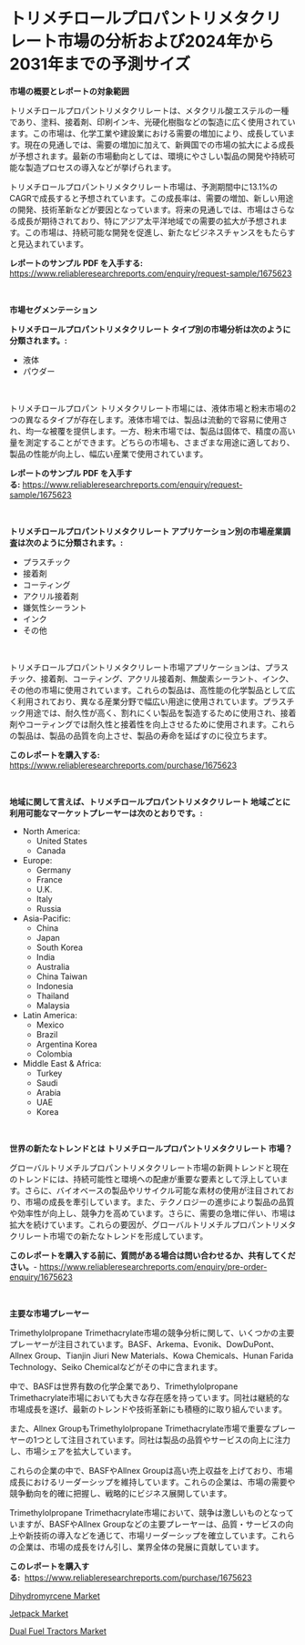 <p><h1>トリメチロールプロパントリメタクリレート市場の分析および2024年から2031年までの予測サイズ</h1></p><p><strong>市場の概要とレポートの対象範囲</strong></p>
<p><p>トリメチロールプロパントリメタクリレートは、メタクリル酸エステルの一種であり、塗料、接着剤、印刷インキ、光硬化樹脂などの製造に広く使用されています。この市場は、化学工業や建設業における需要の増加により、成長しています。現在の見通しでは、需要の増加に加えて、新興国での市場の拡大による成長が予想されます。最新の市場動向としては、環境にやさしい製品の開発や持続可能な製造プロセスの導入などが挙げられます。</p><p>トリメチロールプロパントリメタクリレート市場は、予測期間中に13.1%のCAGRで成長すると予想されています。この成長率は、需要の増加、新しい用途の開発、技術革新などが要因となっています。将来の見通しでは、市場はさらなる成長が期待されており、特にアジア太平洋地域での需要の拡大が予想されます。この市場は、持続可能な開発を促進し、新たなビジネスチャンスをもたらすと見込まれています。</p></p>
<p><strong>レポートのサンプル PDF を入手する:</strong> <a href="https://www.reliableresearchreports.com/enquiry/request-sample/1675623">https://www.reliableresearchreports.com/enquiry/request-sample/1675623</a></p>
<p>&nbsp;</p>
<p><strong>市場セグメンテーション</strong></p>
<p><strong>トリメチロールプロパントリメタクリレート タイプ別の市場分析は次のように分類されます。:</strong></p>
<p><ul><li>液体</li><li>パウダー</li></ul></p>
<p>&nbsp;</p>
<p><p>トリメチロールプロパン トリメタクリレート市場には、液体市場と粉末市場の2つの異なるタイプが存在します。液体市場では、製品は流動的で容易に使用され、均一な被覆を提供します。一方、粉末市場では、製品は固体で、精度の高い量を測定することができます。どちらの市場も、さまざまな用途に適しており、製品の性能が向上し、幅広い産業で使用されています。</p></p>
<p><strong>レポートのサンプル PDF を入手する:</strong>&nbsp;<a href="https://www.reliableresearchreports.com/enquiry/request-sample/1675623">https://www.reliableresearchreports.com/enquiry/request-sample/1675623</a></p>
<p>&nbsp;</p>
<p><strong> トリメチロールプロパントリメタクリレート アプリケーション別の市場産業調査は次のように分類されます。:</strong></p>
<p><ul><li>プラスチック</li><li>接着剤</li><li>コーティング</li><li>アクリル接着剤</li><li>嫌気性シーラント</li><li>インク</li><li>その他</li></ul></p>
<p>&nbsp;</p>
<p><p>トリメチロールプロパントリメタクリレート市場アプリケーションは、プラスチック、接着剤、コーティング、アクリル接着剤、無酸素シーラント、インク、その他の市場に使用されています。これらの製品は、高性能の化学製品として広く利用されており、異なる産業分野で幅広い用途に使用されています。プラスチック用途では、耐久性が高く、割れにくい製品を製造するために使用され、接着剤やコーティングでは耐久性と接着性を向上させるために使用されます。これらの製品は、製品の品質を向上させ、製品の寿命を延ばすのに役立ちます。</p></p>
<p><strong>このレポートを購入する:</strong>&nbsp; <a href="https://www.reliableresearchreports.com/purchase/1675623">https://www.reliableresearchreports.com/purchase/1675623</a></p>
<p>&nbsp;</p>
<p><strong>地域に関して言えば、トリメチロールプロパントリメタクリレート 地域ごとに利用可能なマーケットプレーヤーは次のとおりです。:</strong></p>
<p><ul>
    <li>
        North America:
        <ul>
            <li>United States</li>
            <li>Canada</li>
        </ul>
    </li>
    <li>
        Europe:
        <ul>
            <li>Germany</li>
            <li>France</li>
            <li>U.K.</li>
            <li>Italy</li>
            <li>Russia</li>
        </ul>
    </li>
    <li>
        Asia-Pacific:
        <ul>
            <li>China</li>
            <li>Japan</li>
            <li>South Korea</li>
            <li>India</li>
            <li>Australia</li>
            <li>China Taiwan</li>
            <li>Indonesia</li>
            <li>Thailand</li>
            <li>Malaysia</li>
        </ul>
    </li>
    <li>
        Latin America:
        <ul>
            <li>Mexico</li>
            <li>Brazil</li>
            <li>Argentina Korea</li>
            <li>Colombia</li>
        </ul>
    </li>
    <li>
        Middle East & Africa:
        <ul>
            <li>Turkey</li>
            <li>Saudi</li>
            <li>Arabia</li>
            <li>UAE</li>
            <li>Korea</li>
        </ul>
    </li>
    </ul></p>
<p>&nbsp;</p>
<p><strong>世界の新たなトレンドとは トリメチロールプロパントリメタクリレート 市場？</strong></p>
<p><p>グローバルトリメチルプロパントリメタクリレート市場の新興トレンドと現在のトレンドには、持続可能性と環境への配慮が重要な要素として浮上しています。さらに、バイオベースの製品やリサイクル可能な素材の使用が注目されており、市場の成長を牽引しています。また、テクノロジーの進歩により製品の品質や効率性が向上し、競争力を高めています。さらに、需要の急増に伴い、市場は拡大を続けています。これらの要因が、グローバルトリメチルプロパントリメタクリレート市場での新たなトレンドを形成しています。</p></p>
<p><strong>このレポートを購入する前に、質問がある場合は問い合わせるか、共有してください。</strong>- <a href="https://www.reliableresearchreports.com/enquiry/pre-order-enquiry/1675623">https://www.reliableresearchreports.com/enquiry/pre-order-enquiry/1675623</a></p>
<p>&nbsp;</p>
<p><strong>主要な市場プレーヤー</strong></p>
<p><p>Trimethylolpropane Trimethacrylate市場の競争分析に関して、いくつかの主要プレーヤーが注目されています。BASF、Arkema、Evonik、DowDuPont、Allnex Group、Tianjin Jiuri New Materials、Kowa Chemicals、Hunan Farida Technology、Seiko Chemicalなどがその中に含まれます。</p><p>中で、BASFは世界有数の化学企業であり、Trimethylolpropane Trimethacrylate市場においても大きな存在感を持っています。同社は継続的な市場成長を遂げ、最新のトレンドや技術革新にも積極的に取り組んでいます。</p><p>また、Allnex GroupもTrimethylolpropane Trimethacrylate市場で重要なプレーヤーの1つとして注目されています。同社は製品の品質やサービスの向上に注力し、市場シェアを拡大しています。</p><p>これらの企業の中で、BASFやAllnex Groupは高い売上収益を上げており、市場成長におけるリーダーシップを維持しています。これらの企業は、市場の需要や競争動向を的確に把握し、戦略的にビジネス展開しています。</p><p>Trimethylolpropane Trimethacrylate市場において、競争は激しいものとなっていますが、BASFやAllnex Groupなどの主要プレーヤーは、品質・サービスの向上や新技術の導入などを通じて、市場リーダーシップを確立しています。これらの企業は、市場の成長をけん引し、業界全体の発展に貢献しています。</p></p>
<p><strong>このレポートを購入する:</strong>&nbsp;&nbsp;<a href="https://www.reliableresearchreports.com/purchase/1675623">https://www.reliableresearchreports.com/purchase/1675623</a></p>
<p><p><a href="https://github.com/Glendatilghmankmgz0rbhwpy/Market-Research-Report-List-1/blob/main/dihydromyrcene-market.md">Dihydromyrcene Market</a></p><p><a href="https://view.publitas.com/reportprime-1/jetpack-market-size-and-growth-market-segmentation-regional-and-country-breakdowns-and-market-trends-for-period-from-2023-2030/">Jetpack Market</a></p><p><a href="https://view.publitas.com/reportprime-1/dual-fuel-tractors-market-size-and-examines-its-market-scope-with-a-primary-focus-on-growth-opportunities-and-forecasted-trends-spanning-from-2023-to-2030/">Dual Fuel Tractors Market</a></p></p>
